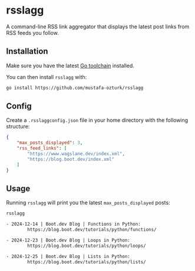 # rsslagg

A command-line RSS link aggregator that displays the latest post links
from RSS feeds you follow.


## Installation

Make sure you have the latest [Go toolchain](https://golang.org/dl/) installed. 

You can then install `rsslagg` with:

```bash
go install https://github.com/mustafa-ozturk/rsslagg
```

## Config

Create a `.rsslaggconfig.json` file in your home directory with the following structure:

```json
{
    "max_posts_displayed": 3,
    "rss_feed_links": [
        "https://www.wagslane.dev/index.xml",
        "https://blog.boot.dev/index.xml"
    ]
}

```

## Usage

Running `rsslagg` will print you the latest `max_posts_displayed` posts:

```txt
rsslagg

- 2024-12-14 | Boot.dev Blog | Functions in Python:
        https://blog.boot.dev/tutorials/python/functions/

- 2024-12-23 | Boot.dev Blog | Loops in Python:
        https://blog.boot.dev/tutorials/python/loops/

- 2024-12-25 | Boot.dev Blog | Lists in Python:
        https://blog.boot.dev/tutorials/python/lists/
```


